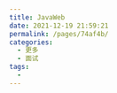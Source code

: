 ```yaml
---
title: JavaWeb
date: 2021-12-19 21:59:21
permalink: /pages/74af4b/
categories:
  - 更多
  - 面试
tags:
  - 
---
```

